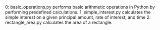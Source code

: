 0: basic_operations.py  performs basic arithmetic operations in Python by performing predefined calculations.
1: simple_interest.py calculates the simple interest on a given principal amount, rate of interest, and time
2: rectangle_area.py calculates the area of a rectangle.
